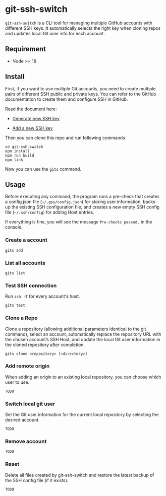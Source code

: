 # git-ssh-switch

`git-ssh-switch` is a CLI tool for managing multiple GitHub accounts with different SSH keys. It automatically selects the right key when cloning repos and updates local Git user info for each account.

## Requirement

- Node >= 18

## Install

First, if you want to use multiple Git accounts, you need to create multiple pairs of different SSH public and private keys. You can refer to the GitHub documentation to create them and configure SSH in GitHub.

Read the document here:

- [Generate new SSH key](https://docs.github.com/en/authentication/connecting-to-github-with-ssh/generating-a-new-ssh-key-and-adding-it-to-the-ssh-agent#adding-your-ssh-key-to-the-ssh-agent)

- [Add a new SSH key](https://docs.github.com/en/authentication/connecting-to-github-with-ssh/adding-a-new-ssh-key-to-your-github-account?tool=webui#about-addition-of-ssh-keys-to-your-account)

Then you can clone this repo and run following commands
```shell
cd git-ssh-switch
npm install
npm run build
npm link
```
Now you can use the `gits` command.

## Usage

Before executing any command, the program runs a pre-check that creates a config.json file (`~/.gss/config.json`) for storing user information, backs up the existing SSH configuration file, and creates a new empty SSH config file (`~/.ssh/config`) for adding Host entries.

If everything is fine, you will see the message `Pre-checks passed.` in the console.

### Create a account

```shell
gits add
```

### List all accounts

```shell
gits list
```

### Test SSH connection

Run `ssh -T` for every account's host.

```shell
gits test
```

### Clone a Repo

Clone a repository (allowing additional parameters identical to the git command), select an account, automatically replace the repository URL with the chosen account’s SSH Host, and update the local Git user information in the cloned repository after completion.

```shell
gits clone <repository> [<directory>]
```

### Add remote origin

When adding an origin to an existing local repository, you can choose which user to use.

```shell
TODO
```

### Switch local git user

Set the Git user information for the current local repository by selecting the desired account.

```shell
TODO
```

### Remove account

```shell
TODO
```

### Reset

Delete all files created by git-ssh-switch and restore the latest backup of the SSH config file (if it exists).

```shell
TODO
```
